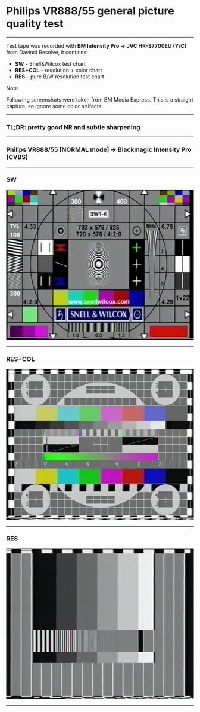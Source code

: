 # Philips VR888/55 general picture quality test

<hr>

Test tape was recorded with **BM Intensity Pro -> JVC HR-S7700EU (Y/C)** from Davinci Resolve, it contains:
* **SW** - Snell&Wilcox test chart
* **RES+COL** - resolution + color chart
* **RES** - pure B/W resolution test chart

> [!NOTE]
> Following screenshots were taken from BM Media Express. This is a straight capture, so ignore some color artifacts

<hr>

### TL;DR: pretty good NR and subtle sharpening

<hr>

### Philips VR888/55 [NORMAL mode] -> Blackmagic Intensity Pro (CVBS)

<hr>

### SW

![SW.png](VR888_SW.png)

<hr>

### RES+COL

![RES+COL.png](VR888_RES%2BCOL.png)

<hr>

### RES

![RES.png](VR888_RES.png)

<hr>

